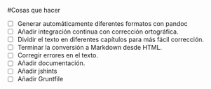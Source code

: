 #Cosas que hacer

* [ ] Generar automáticamente diferentes formatos con pandoc
* [ ] Añadir integración continua con corrección ortográfica.
* [ ] Dividir el texto en diferentes capítulos para más fácil corrección.
* [ ] Terminar la conversión a Markdown desde HTML.
* [ ] Corregir errores en el texto.
* [ ] Añadir documentación.
* [ ] Añadir jshints
* [ ] Añadir Gruntfile
